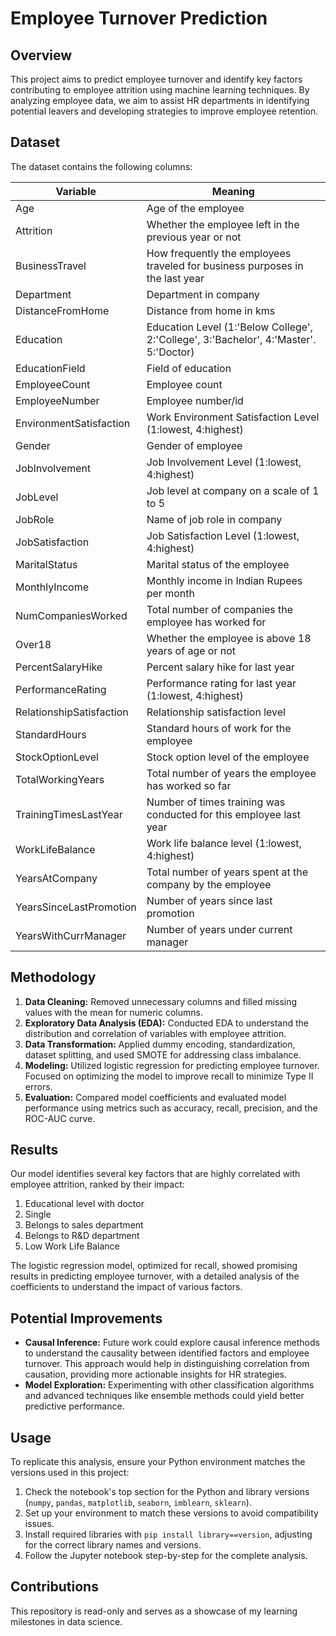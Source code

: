 # Employee Turnover Prediction

## Overview

This project aims to predict employee turnover and identify key factors contributing to employee attrition using machine learning techniques. By analyzing employee data, we aim to assist HR departments in identifying potential leavers and developing strategies to improve employee retention.

## Dataset

The dataset contains the following columns:

| Variable                | Meaning                                               |
|-------------------------|-------------------------------------------------------|
| Age                     | Age of the employee                                   |
| Attrition               | Whether the employee left in the previous year or not |
| BusinessTravel          | How frequently the employees traveled for business purposes in the last year |
| Department              | Department in company                                 |
| DistanceFromHome        | Distance from home in kms                             |
| Education               | Education Level (1:'Below College', 2:'College', 3:'Bachelor', 4:'Master'. 5:'Doctor) |
| EducationField          | Field of education                                    |
| EmployeeCount           | Employee count                                        |
| EmployeeNumber          | Employee number/id                                    |
| EnvironmentSatisfaction | Work Environment Satisfaction Level (1:lowest, 4:highest) |
| Gender                  | Gender of employee                                    |
| JobInvolvement          | Job Involvement Level (1:lowest, 4:highest)           |
| JobLevel                | Job level at company on a scale of 1 to 5             |
| JobRole                 | Name of job role in company                           |
| JobSatisfaction         | Job Satisfaction Level (1:lowest, 4:highest)          |
| MaritalStatus           | Marital status of the employee                        |
| MonthlyIncome           | Monthly income in Indian Rupees per month             |
| NumCompaniesWorked      | Total number of companies the employee has worked for |
| Over18                  | Whether the employee is above 18 years of age or not  |
| PercentSalaryHike       | Percent salary hike for last year                     |
| PerformanceRating       | Performance rating for last year (1:lowest, 4:highest) |
| RelationshipSatisfaction| Relationship satisfaction level                       |
| StandardHours           | Standard hours of work for the employee               |
| StockOptionLevel        | Stock option level of the employee                    |
| TotalWorkingYears       | Total number of years the employee has worked so far  |
| TrainingTimesLastYear   | Number of times training was conducted for this employee last year |
| WorkLifeBalance         | Work life balance level (1:lowest, 4:highest)         |
| YearsAtCompany          | Total number of years spent at the company by the employee |
| YearsSinceLastPromotion | Number of years since last promotion                  |
| YearsWithCurrManager    | Number of years under current manager                 |

## Methodology

1. **Data Cleaning:** Removed unnecessary columns and filled missing values with the mean for numeric columns.
2. **Exploratory Data Analysis (EDA):** Conducted EDA to understand the distribution and correlation of variables with employee attrition.
3. **Data Transformation:** Applied dummy encoding, standardization, dataset splitting, and used SMOTE for addressing class imbalance.
4. **Modeling:** Utilized logistic regression for predicting employee turnover. Focused on optimizing the model to improve recall to minimize Type II errors.
5. **Evaluation:** Compared model coefficients and evaluated model performance using metrics such as accuracy, recall, precision, and the ROC-AUC curve.

## Results

Our model identifies several key factors that are highly correlated with employee attrition, ranked by their impact:

1. Educational level with doctor
2. Single
3. Belongs to sales department
4. Belongs to R&D department
5. Low Work Life Balance

The logistic regression model, optimized for recall, showed promising results in predicting employee turnover, with a detailed analysis of the coefficients to understand the impact of various factors.

## Potential Improvements

- **Causal Inference:** Future work could explore causal inference methods to understand the causality between identified factors and employee turnover. This approach would help in distinguishing correlation from causation, providing more actionable insights for HR strategies.
- **Model Exploration:** Experimenting with other classification algorithms and advanced techniques like ensemble methods could yield better predictive performance.

## Usage

To replicate this analysis, ensure your Python environment matches the versions used in this project:

1. Check the notebook's top section for the Python and library versions (`numpy`, `pandas`, `matplotlib`, `seaborn`, `imblearn`, `sklearn`).
2. Set up your environment to match these versions to avoid compatibility issues.
3. Install required libraries with `pip install library==version`, adjusting for the correct library names and versions.
4. Follow the Jupyter notebook step-by-step for the complete analysis.

## Contributions

This repository is read-only and serves as a showcase of my learning milestones in data science.